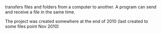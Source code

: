 transfers files and folders from a computer to another. A program can send and receive a file in the same time.

The project was created somewhere at the end of 2010 (last created to some files point Nov 2010)